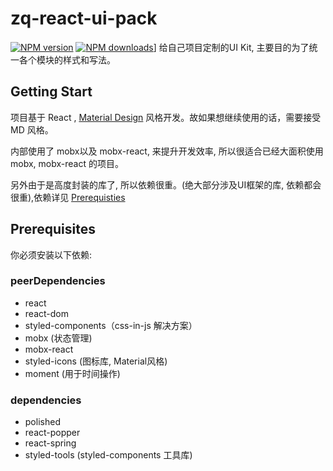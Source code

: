 # zq-react-ui-pack
[![NPM version](https://img.shields.io/npm/v/zq-react-ui-pack.svg?style=flat-square)](https://www.npmjs.com/package/zq-react-ui-pack)
[![NPM downloads](https://img.shields.io/npm/dm/zq-react-ui-pack.svg.svg?style=flat-square)](https://www.npmjs.com/package/zq-react-ui-pack)]
给自己项目定制的UI Kit, 主要目的为了统一各个模块的样式和写法。

## Getting Start

项目基于 React , [Material Design](https://material.io/design/material-theming/) 风格开发。故如果想继续使用的话，需要接受 MD 风格。

内部使用了 mobx以及 mobx-react, 来提升开发效率, 所以很适合已经大面积使用 mobx, mobx-react 的项目。

另外由于是高度封装的库了, 所以依赖很重。(绝大部分涉及UI框架的库, 依赖都会很重),依赖详见 [Prerequisties](#Prerequisites)

## Prerequisites

你必须安装以下依赖:

### peerDependencies
- react
- react-dom
- styled-components（css-in-js 解决方案）
- mobx (状态管理)
- mobx-react
- styled-icons (图标库, Material风格)
- moment (用于时间操作)

### dependencies
- polished 
- react-popper
- react-spring
- styled-tools (styled-components 工具库)

<!--stackedit_data:
eyJoaXN0b3J5IjpbNTkwNDg5OTU3LDEzMTY5MTMxOTMsMTY5MD
EyMTUzMiw2MTg5MTk2ODMsLTkyMDM0Nzk0Niw2OTM4OTcxNjks
LTE2NjU3NTU1MzBdfQ==
-->